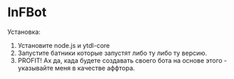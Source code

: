 # InFBot
Установка:
1. Установите node.js и ytdl-core 
2. Запустите батники которые запустят либо ту либо ту версию.
3. PROFIT!
Ах да, када будете создавать своего бота на основе этого - указывайте меня в качестве аффтора.
